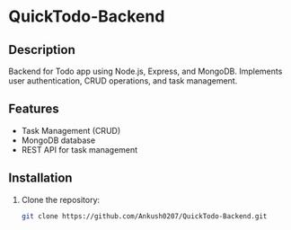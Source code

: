 # QuickTodo-Backend

## Description
Backend for Todo app using Node.js, Express, and MongoDB. Implements user authentication, CRUD operations, and task management.

## Features
- Task Management (CRUD)
- MongoDB database
- REST API for task management

## Installation

1. Clone the repository:
   ```bash
   git clone https://github.com/Ankush0207/QuickTodo-Backend.git

